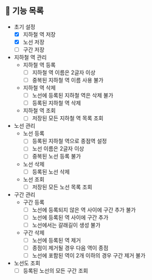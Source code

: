 ## 🚀 기능 목록
* 초기 설정
  * [x] 지하철 역 저장
  * [x] 노선 저장
  * [ ] 구간 저장
* 지하철 역 관리
  * 지하철 역 등록
    * [ ] 지하철 역 이름은 2글자 이상
    * [ ] 중복된 지하철 역 이름 사용 불가
  * 지하철 역 삭제
    * [ ] 노선에 등록된 지하철 역은 삭제 불가 
    * [ ] 등록된 지하철 역 삭제
  * 지하철 역 조회
    * [ ] 저장된 모든 지하철 역 목록 조회
* 노선 관리
  * 노선 등록
    * [ ] 등록된 지하철 역으로 종점역 설정
    * [ ] 노선 이름은 2글자 이상
    * [ ] 중복된 노선 등록 불가
  * 노선 삭제
    * [ ] 등록된 노선 삭제
  * 노선 조회
    * [ ] 저장된 모든 노선 목록 조회
* 구간 관리
  * 구간 등록
    * [ ] 노선에 등록되지 않은 역 사이에 구간 추가 불가
    * [ ] 노선에 등록된 역 사이에 구간 추가
    * [ ] 노선에서는 갈래길이 생성 불가
  * 구간 삭제
    * [ ] 노선에 등록된 역 제거
    * [ ] 종점이 제거될 경우 다음 역이 종점
    * [ ] 노선에 포함된 역이 2개 이하의 경우 구간 제거 불가
* 노선도 조회
  * [ ] 등록된 노선의 모든 구간 조회